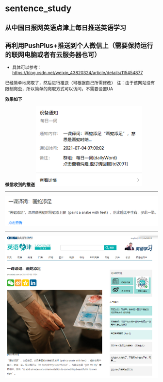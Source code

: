 # sentence_study
## 从中国日报网英语点津上每日推送英语学习
## 再利用PushPlus+推送到个人微信上（需要保持运行的联网电脑或者有云服务器也可）
 - 具体可以参考：https://blog.csdn.net/weixin_43820324/article/details/115454877
 
已经简单地爬取了，然后进行推送（可根据自己所需修改）
注：由于该网站没有限制爬虫，所以简单的爬取方式可以访问，不需要设置UA

**效果如下**

**微信收到的推送**
![](https://github.com/terio2020/sentence_study/blob/9a366b3995b404a91558beb6eb6af39e10cf4a9e/readme_Img/1.png)

***
![](https://github.com/terio2020/sentence_study/blob/9a366b3995b404a91558beb6eb6af39e10cf4a9e/readme_Img/2.png)

***
![](https://github.com/terio2020/sentence_study/blob/9a366b3995b404a91558beb6eb6af39e10cf4a9e/readme_Img/3.png)
